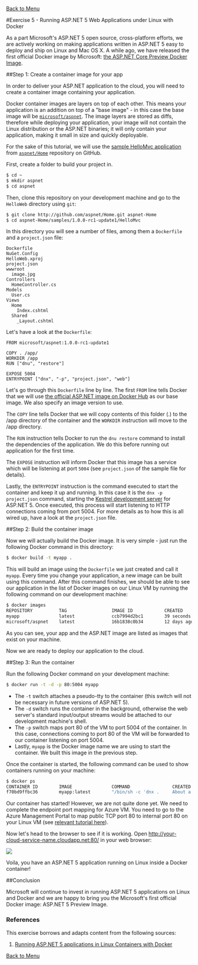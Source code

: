 [Back to Menu](../README.md)

#Exercise 5 - Running ASP.NET 5 Web Applications under Linux with Docker

As a part Microsoft's ASP.NET 5 open source, cross-platform efforts, we are actively working on making applications written in ASP.NET 5 easy to deploy and ship on Linux and Mac OS X. A while ago, we have released the first official Docker image by Microsoft: [the ASP.NET Core Preview Docker Image](https://hub.docker.com/r/microsoft/aspnet/).

##Step 1: Create a container image for your app

In order to deliver your ASP.NET application to the cloud, you will need to create a container image containing your application.

Docker container images are layers on top of each other. This means your application is an addition on top of a "base image" - in this case the base image will be [`microsoft/aspnet`](http://registry.hub.docker.com/u/microsoft/aspnet/). The image layers are stored as diffs, therefore while deploying your application, your image will not contain the Linux distribution or the ASP.NET binaries; it will only contain your application, making it small in size and quickly deployable.

For the sake of this tutorial, we will use the [sample HelloMvc application](https://github.com/aspnet/Home/tree/master/samples/HelloMvc) from [`aspnet/Home`](https://github.com/aspnet/Home/) repository on GitHub. 

First, create a folder to build your project in.

```bash
$ cd ~
$ mkdir aspnet
$ cd aspnet
```

Then, clone this repository on your development machine and go to the `HelloWeb` directory using `git`:

```bash
$ git clone http://github.com/aspnet/Home.git aspnet-Home
$ cd aspnet-Home/samples/1.0.0-rc1-update1/HelloMvc
```

In this directory you will see a number of files, among them a `Dockerfile` and a `project.json` file:

```
Dockerfile
NuGet.Config
HelloWeb.xproj
project.json
wwwroot
  image.jpg
Controllers
  HomeController.cs
Models
  User.cs
Views
  Home
    Index.cshtml
  Shared
    _Layout.cshtml
```

Let's have a look at the `Dockerfile`:

```
FROM microsoft/aspnet:1.0.0-rc1-update1

COPY . /app/
WORKDIR /app
RUN ["dnu", "restore"]

EXPOSE 5004
ENTRYPOINT ["dnx", "-p", "project.json", "web"]
```

Let's go through this `Dockerfile` line by line. The first `FROM` line tells Docker that we will use [the official ASP.NET image on Docker Hub](http://registry.hub.docker.com/u/microsoft/aspnet/) as our base image. We also specify an image version to use.

The `COPY` line tells Docker that we will copy contents of this folder (.) to the /app directory of the container and the `WORKDIR` instruction will move to the /app directory.

The `RUN` instruction tells Docker to run the `dnu restore` command to install the dependencies of the application. We do this before running out application for the first time.

The `EXPOSE` instruction will inform Docker that this image has a service which will be listening at port `5004` (see `project.json` of the sample file for details). 

Lastly, the `ENTRYPOINT` instruction is the command executed to start the container and keep it up and running. In this case it is the `dnx -p project.json` command, starting the [Kestrel development server](https://github.com/aspnet/KestrelHttpServer) for ASP.NET 5. Once executed, this process will start listening to HTTP connections coming from port 5004. For more details as to how this is all wired up, have a look at the `project.json` file.

##Step 2: Build the container image

Now we will actually build the Docker image. It is very simple - just run the following Docker command in this directory:

```bash
$ docker build -t myapp .
```

This will build an image using the `Dockerfile` we just created and call it `myapp`. Every time you change your application, a new image can be built using this command. After this command finishes, we should be able to see our application in the list of Docker images on our Linux VM by running the following command on our development machine:

```bash
$ docker images
REPOSITORY          TAG                 IMAGE ID            CREATED             VIRTUAL SIZE
myapp               latest              ccb7994d2bc1        39 seconds ago      499.8 MB
microsoft/aspnet    latest              16b1838c0b34        12 days ago         473.4 MB
```

As you can see, your app and the ASP.NET image are listed as images that exist on your machine.

Now we are ready to deploy our application to the cloud.

##Step 3: Run the container

Run the following Docker command on your development machine:

```bash
$ docker run -t -d -p 80:5004 myapp
```

- The `-t` switch attaches a pseudo-tty to the container (this switch will not be necessary in future versions of ASP.NET 5).
- The `-d` switch runs the container in the background, otherwise the web server's standard input/output streams would be attached to our development machine's shell.
- The `-p` switch maps port 80 of the VM to port 5004 of the container. In this case, connections coming to port 80 of the VM will be forwarded to our container listening on port 5004.
- Lastly, `myapp` is the Docker image name we are using to start the container. We built this image in the previous step.

Once the container is started, the following command can be used to show containers running on your machine:

```bash
$ docker ps
CONTAINER ID        IMAGE               COMMAND                CREATED              STATUS              PORTS                  NAMES
f70bd9ffbc36        myapp:latest        "/bin/sh -c 'dnx .     About a minute ago   Up About a minute   0.0.0.0:80->5004/tcp   mad_goodall
```

Our container has started! However, we are not quite done yet. We need to complete the endpoint port mapping for Azure VM. You need to go to the Azure Management Portal to map public TCP port 80 to internal port 80 on your Linux VM (see [relevant tutorial here](http://azure.microsoft.com/en-us/documentation/articles/virtual-machines-set-up-endpoints/)).

Now let's head to the browser to see if it is working. Open http://your-cloud-service-name.cloudapp.net:80/ in your web browser:

![](images/aspnet01.png)

Voila, you have an ASP.NET 5 application running on Linux inside a Docker container!

##Conclusion

Microsoft will continue to invest in running ASP.NET 5 applications on Linux and Docker and we are happy to bring you the Microsoft's first official Docker image: ASP.NET 5 Preview Image.

### References

This exercise borrows and adapts content from the following sources:

1. [Running ASP.NET 5 applications in Linux Containers with Docker](https://blogs.msdn.microsoft.com/webdev/2015/01/14/running-asp-net-5-applications-in-linux-containers-with-docker/)

[Back to Menu](../README.md)